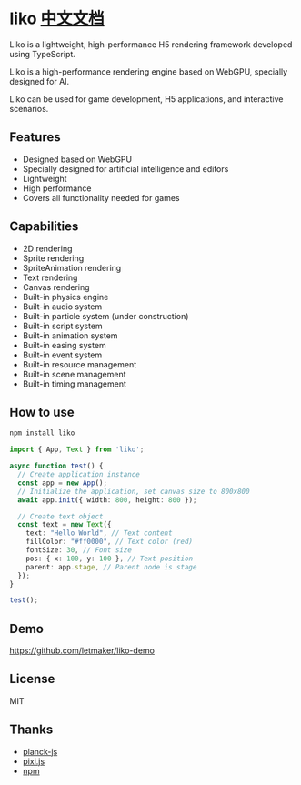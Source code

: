 # liko [中文文档](README-CN.md)
Liko is a lightweight, high-performance H5 rendering framework developed using TypeScript.

Liko is a high-performance rendering engine based on WebGPU, specially designed for AI.

Liko can be used for game development, H5 applications, and interactive scenarios.

## Features
- Designed based on WebGPU
- Specially designed for artificial intelligence and editors
- Lightweight
- High performance
- Covers all functionality needed for games

## Capabilities
- 2D rendering
- Sprite rendering
- SpriteAnimation rendering
- Text rendering
- Canvas rendering
- Built-in physics engine
- Built-in audio system
- Built-in particle system (under construction)
- Built-in script system
- Built-in animation system
- Built-in easing system
- Built-in event system
- Built-in resource management
- Built-in scene management
- Built-in timing management

## How to use

```bash
npm install liko
```

```typescript
import { App, Text } from 'liko';

async function test() {
  // Create application instance
  const app = new App();
  // Initialize the application, set canvas size to 800x800
  await app.init({ width: 800, height: 800 });

  // Create text object
  const text = new Text({
    text: "Hello World", // Text content
    fillColor: "#ff0000", // Text color (red)
    fontSize: 30, // Font size
    pos: { x: 100, y: 100 }, // Text position
    parent: app.stage, // Parent node is stage
  });
}

test();
```


## Demo
https://github.com/letmaker/liko-demo

## License
MIT

## Thanks
- [planck-js](https://github.com/piqnt/planck.js)
- [pixi.js](https://github.com/pixijs/pixijs)
- [npm](https://www.npmjs.com/package/liko)
